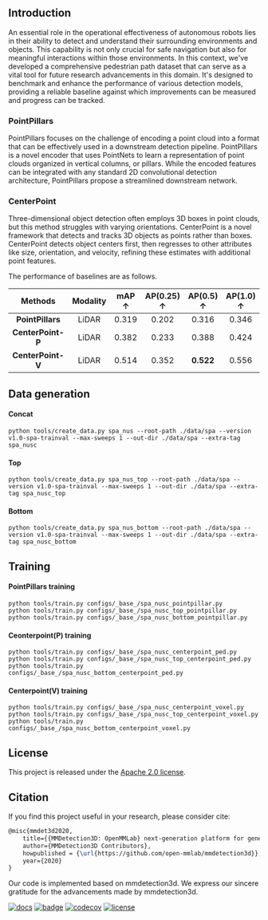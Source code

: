 

## Introduction
An essential role in the operational effectiveness of autonomous robots lies in their ability to detect and understand their surrounding environments and objects. This capability is not only crucial for safe navigation but also for meaningful interactions within those environments. In this context, we've developed a comprehensive pedestrian path dataset that can serve as a vital tool for future research advancements in this domain. It's designed to benchmark and enhance the performance of various detection models, providing a reliable baseline against which improvements can be measured and progress can be tracked.


### PointPillars
PointPillars focuses on the challenge of encoding a point cloud into a format that can be effectively used in a downstream detection pipeline. PointPillars is a novel encoder that uses PointNets to learn a representation of point clouds organized in vertical columns, or pillars. While the encoded features can be integrated with any standard 2D convolutional detection architecture, PointPillars propose a streamlined downstream network.


### CenterPoint
Three-dimensional object detection often employs 3D boxes in point clouds, but this method struggles with varying orientations. CenterPoint is a novel framework that detects and tracks 3D objects as points rather than boxes. CenterPoint detects object centers first, then regresses to other attributes like size, orientation, and velocity, refining these estimates with additional point features.


The performance of baselines are as follows.


|**Methods**|**Modality**|**mAP &uarr;**| **AP(0.25) &uarr;** |**AP(0.5) &uarr;** | **AP(1.0) &uarr;** | **AP(2.0) &uarr;** | **Pretrained** |
|:---:|:---:|:---:|:---:|:---:|:---:|:---:|:---:|
|**PointPillars**|LiDAR| 0.319 | 0.202 | 0.316 | 0.346 | 0.414 |<a href="">TBD</a>|
|**CenterPoint-P**|LiDAR| 0.382 | 0.233 | 0.388 | 0.424 | 0.482 |<a href="">TBD</a>|
|**CenterPoint-V**|LiDAR| 0.514 | 0.352 | **0.522**| 0.556 | 0.620 |<a href="">TBD</a>|



## Data generation

#### Concat 
```
python tools/create_data.py spa_nus --root-path ./data/spa --version v1.0-spa-trainval --max-sweeps 1 --out-dir ./data/spa --extra-tag spa_nusc
```

#### Top
```
python tools/create_data.py spa_nus_top --root-path ./data/spa --version v1.0-spa-trainval --max-sweeps 1 --out-dir ./data/spa --extra-tag spa_nusc_top
```

#### Bottom
```
python tools/create_data.py spa_nus_bottom --root-path ./data/spa --version v1.0-spa-trainval --max-sweeps 1 --out-dir ./data/spa --extra-tag spa_nusc_bottom
```

## Training
#### PointPillars training
```
python tools/train.py configs/_base_/spa_nusc_pointpillar.py
python tools/train.py configs/_base_/spa_nusc_top_pointpillar.py
python tools/train.py configs/_base_/spa_nusc_bottom_pointpillar.py
```


#### Ceonterpoint(P) training
```
python tools/train.py configs/_base_/spa_nusc_centerpoint_ped.py
python tools/train.py configs/_base_/spa_nusc_top_centerpoint_ped.py
python tools/train.py configs/_base_/spa_nusc_bottom_centerpoint_ped.py
```


#### Centerpoint(V) training
```
python tools/train.py configs/_base_/spa_nusc_centerpoint_voxel.py
python tools/train.py configs/_base_/spa_nusc_top_centerpoint_voxel.py
python tools/train.py configs/_base_/spa_nusc_bottom_centerpoint_voxel.py
```





## License

This project is released under the [Apache 2.0 license](LICENSE).



## Citation

If you find this project useful in your research, please consider cite:

```latex
@misc{mmdet3d2020,
    title={{MMDetection3D: OpenMMLab} next-generation platform for general {3D} object detection},
    author={MMDetection3D Contributors},
    howpublished = {\url{https://github.com/open-mmlab/mmdetection3d}},
    year={2020}
}
```


Our code is implemented based on mmdetection3d. We express our sincere gratitude for the advancements made by mmdetection3d.

[![docs](https://img.shields.io/badge/docs-latest-blue)](https://mmdetection3d.readthedocs.io/en/latest/)
[![badge](https://github.com/open-mmlab/mmdetection3d/workflows/build/badge.svg)](https://github.com/open-mmlab/mmdetection3d/actions)
[![codecov](https://codecov.io/gh/open-mmlab/mmdetection3d/branch/master/graph/badge.svg)](https://codecov.io/gh/open-mmlab/mmdetection3d)
[![license](https://img.shields.io/github/license/open-mmlab/mmdetection3d.svg)](https://github.com/open-mmlab/mmdetection3d/blob/master/LICENSE)

